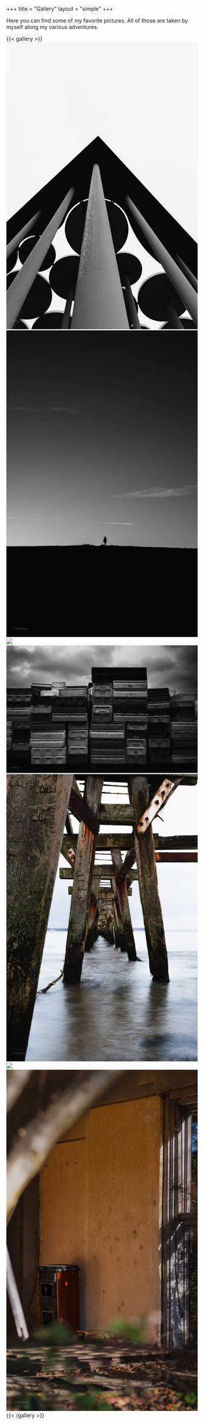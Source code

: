 +++
title = "Gallery"
layout = "simple"
+++

Here you can find some of my favorite pictures. All of those are taken by myself along my various adventures.

{{< gallery >}}
  <img src="Gallery/Gallery.jpg" class="grid-w50 md:grid-w33 xl:grid-w25" />
  <img src="Gallery/Gallery-2.jpg" class="grid-w50 md:grid-w33 xl:grid-w25" />
  <img src="Gallery/Gallery-3.jpg" class="grid-w50 md:grid-w33 xl:grid-w25" />
  <img src="Gallery/Gallery-4.jpg" class="grid-w50 md:grid-w33 xl:grid-w25" />
  <img src="Gallery/Gallery-5.jpg" class="grid-w50 md:grid-w33 xl:grid-w25" />
  <img src="Gallery/Gallery-6.jpg" class="grid-w50 md:grid-w33 xl:grid-w25" />
  <img src="Gallery/Gallery-7.jpg" class="grid-w50 md:grid-w33 xl:grid-w25" />
{{< /gallery >}}
